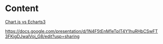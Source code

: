 # Content

[Chart.js vs Echarts3](https://github.com/Halooo/docs/tree/master/Chart.js%20vs%20Echarts3)

https://docs.google.com/presentation/d/1N4F5tEnM1eTplT4Y1huRHbCSwFT3FKigDJwalVoj_G8/edit?usp=sharing
